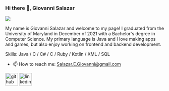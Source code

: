 ### Hi there 👋, Giovanni Salazar
![](https://farotechsolutions.com/wp-content/uploads/2017/12/humss-tech-support-banner-952x238.jpg)

My name is Giovanni Salazar and welcome to my page! I graduated from the University of Maryland in December of 2021 with a Bachelor's degree in Computer Science. My primary language is Java and I love making apps and games, but also enjoy working on frontend and backend development.

Skills: Java / C / C# / C / Ruby / Kotlin / XML / SQL

- 📫 How to reach me: Salazar.E.Giovanni@gmail.com 


[<img src='https://cdn.jsdelivr.net/npm/simple-icons@3.0.1/icons/github.svg' alt='github' height='40'>](https://github.com/gsalaz)  [<img src='https://cdn.jsdelivr.net/npm/simple-icons@3.0.1/icons/linkedin.svg' alt='linkedin' height='40'>](https://www.linkedin.com/in/linkedin.com/in/giovanni-salazar-57842b22b/)  


